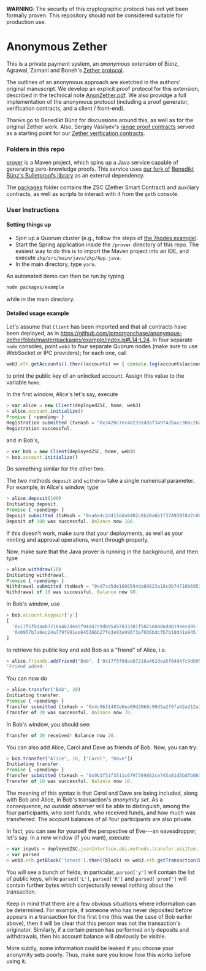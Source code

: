 **WARNING**: The security of this cryptographic protocol has not yet been formally proven. This repository should not be considered suitable for production use.

# Anonymous Zether

This is a private payment system, an _anonymous_ extension of Bünz, Agrawal, Zamani and Boneh's [Zether protocol](https://crypto.stanford.edu/~buenz/papers/zether.pdf).

The outlines of an anonymous approach are sketched in the authors' original manuscript. We develop an explicit proof protocol for this extension, described in the technical note [AnonZether.pdf](docs/AnonZether.pdf). We also providge a full implementation of the anonymous protocol (including a proof generator, verification contracts, and a client / front-end).

Thanks go to Benedikt Bünz for discussions around this, as well as for the original Zether work. Also, Sergey Vasilyev's [range proof contracts](https://github.com/leanderdulac/BulletProofLib/blob/master/truffle/contracts/RangeProofVerifier.sol) served as a starting point for our [Zether verification contracts](packages/protocol/contracts).

### Folders in this repo

[prover](prover) is a Maven project, which spins up a Java service capable of generating zero-knowledge proofs. This service uses [our fork of](https://github.com/jpmorganchase/BulletProofLib) [Benedikt Bünz's Bulletproofs library](https://github.com/bbuenz/BulletProofLib) as an external dependency.

The [packages](packages) folder contains the ZSC (Zether Smart Contract) and auxiliary contracts, as well as scripts to interact with it from the `geth` console.

### User Instructions

#### Setting things up
- Spin up a Quorum cluster (e.g., follow the steps of [the 7nodes example](https://github.com/jpmorganchase/quorum-examples/tree/master/examples/7nodes)).
- Start the Spring application inside the `/prover` directory of this repo. The easiest way to do this is to import the Maven project into an IDE, and execute `zkp/src/main/java/zkp/App.java`.
- In the main directory, type `yarn`.

An automated demo can then be run by typing
```bash
node packages/example
```
while in the main directory.

#### Detailed usage example

Let's assume that `Client` has been imported and that all contracts have been deployed, as in https://github.com/jpmorganchase/anonymous-zether/blob/master/packages/example/index.js#L14-L24. In four separate `node` consoles, point `web3` to four separate Quorum nodes (make sure to use WebSocket or IPC providers); for each one, call
```javascript
web3.eth.getAccounts().then((accounts) => { console.log(accounts[accounts.length - 1]); })
```
to print the public key of an unlocked account. Assign this value to the variable `home`.

In the first window, Alice's let's say, execute
```javascript
> var alice = new Client(deployedZSC, home, web3)
> alice.account.initialize()
Promise { <pending> }
Registration submitted (txHash = "0x3420c7ec482391ddaf349742bacc30ac26a5eba92dd1828f95499c5909c572b3").
Registration successful.
```
and in Bob's,
```javascript
> var bob = new Client(deployedZSC, home, web3)
> bob.account.initialize()
```
Do something similar for the other two.

The two methods `deposit` and `withdraw` take a single numerical parameter. For example, in Alice's window, type
```javascript
> alice.deposit(100)
Initiating deposit.
Promise { <pending> }
Deposit submitted (txHash = "0xa6e4c2d415dda9402c6b20a6b1f374939f847c00d7c0f206200142597ff5be7e").
Deposit of 100 was successful. Balance now 100.
```
If this doesn't work, make sure that your deployments, as well as your minting and approval operations, went through properly.

Now, make sure that the Java prover is running in the background, and then type
```javascript
> alice.withdraw(10)
Initiating withdrawal.
Promise { <pending> }
Withdrawal submitted (txHash = "0xd7cd5de1680594da89823a18c0b74716b6953e23fe60056cc074df75e94c92c5").
Withdrawal of 10 was successful. Balance now 90.
```
In Bob's window, use
```javascript
> bob.account.keypair['y']
[
  '0x17f5f0daab7218a462dea5f04d47c9db95497833381f502560486d4019aec495',
  '0x0957b7a0ec24a779f991ea645366b27fe3e93e996f3e7936bdcfb7b18d41a945'
]
```
to retrieve his public key and add Bob as a "friend" of Alice, i.e.
```javascript
> alice.friends.addFriend("Bob", ['0x17f5f0daab7218a462dea5f04d47c9db95497833381f502560486d4019aec495', '0x0957b7a0ec24a779f991ea645366b27fe3e93e996f3e7936bdcfb7b18d41a945'])
'Friend added.'
```
You can now do
```javascript
> alice.transfer("Bob", 20)
Initiating transfer.
Promise { <pending> }
Transfer submitted (txHash = "0x4c0631483e6ea89d2068c90d5a2f9fa42ad12a102650ff80b887542e18e1d988").
Transfer of 20 was successful. Balance now 70.
```
In Bob's window, you should see:
```javascript
Transfer of 20 received! Balance now 20.
```
You can also add Alice, Carol and Dave as friends of Bob. Now, you can try:
```javascript
> bob.transfer("Alice", 10, ["Carol", "Dave"])
Initiating transfer.
Promise { <pending> }
Transfer submitted (txHash = "0x9b3f51f3511c6797789862ce745a81d5bdfb00304831a8f25cc8554ea7597860").
Transfer of 10 was successful. Balance now 10.
```

The meaning of this syntax is that Carol and Dave are being included, along with Bob and Alice, in Bob's transaction's _anonymity set_. As a consequence, _no outside observer_ will be able to distinguish, among the four participants, who sent funds, who received funds, and how much was transferred. The account balances of all four participants are also private.

In fact, you can see for yourself the perspective of Eve---an eavesdropper, let's say. In a new window (if you want), execute:

```javascript
> var inputs = deployedZSC.jsonInterface.abi.methods.transfer.abiItem.inputs
> var parsed
> web3.eth.getBlock('latest').then((block) => web3.eth.getTransaction(block.transactions[0])).then((transaction) => parsed = web3.eth.abi.decodeParameters(inputs, "0x" + transaction.input.slice(10)))
```
You will see a bunch of fields; in particular, `parsed['y']` will contain the list of public keys, while `parsed['L']`, `parsed['R']` and `parsed['proof']` will contain further bytes which conjecturally reveal nothing about the transaction.

Keep in mind that there are a few obvious situations where information can be determined. For example, if someone who has never deposited before appears in a transaction for the first time (this was the case of Bob earlier above), then it will be clear that this person was not the transaction's originator. Similarly, if a certain person has performed only deposits and withdrawals, then his account balance will obviously be visible.

More subtly, some information could be leaked if you choose your anonymity sets poorly. Thus, make sure you know how this works before using it.
